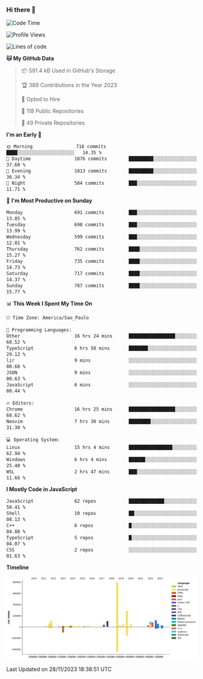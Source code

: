 ### Hi there 👋

<!--START_SECTION:waka-->
![Code Time](http://img.shields.io/badge/Code%20Time-5%2C283%20hrs%2046%20mins-blue)

![Profile Views](http://img.shields.io/badge/Profile%20Views-0-blue)

![Lines of code](https://img.shields.io/badge/From%20Hello%20World%20I%27ve%20Written-2.1%20million%20lines%20of%20code-blue)

**🐱 My GitHub Data** 

> 📦 591.4 kB Used in GitHub's Storage 
 > 
> 🏆 389 Contributions in the Year 2023
 > 
> 💼 Opted to Hire
 > 
> 📜 118 Public Repositories 
 > 
> 🔑 49 Private Repositories 
 > 
**I'm an Early 🐤** 

```text
🌞 Morning                716 commits         ████░░░░░░░░░░░░░░░░░░░░░   14.35 % 
🌆 Daytime                1876 commits        █████████░░░░░░░░░░░░░░░░   37.60 % 
🌃 Evening                1813 commits        █████████░░░░░░░░░░░░░░░░   36.34 % 
🌙 Night                  584 commits         ███░░░░░░░░░░░░░░░░░░░░░░   11.71 % 
```
📅 **I'm Most Productive on Sunday** 

```text
Monday                   691 commits         ███░░░░░░░░░░░░░░░░░░░░░░   13.85 % 
Tuesday                  698 commits         ███░░░░░░░░░░░░░░░░░░░░░░   13.99 % 
Wednesday                599 commits         ███░░░░░░░░░░░░░░░░░░░░░░   12.01 % 
Thursday                 762 commits         ████░░░░░░░░░░░░░░░░░░░░░   15.27 % 
Friday                   735 commits         ████░░░░░░░░░░░░░░░░░░░░░   14.73 % 
Saturday                 717 commits         ████░░░░░░░░░░░░░░░░░░░░░   14.37 % 
Sunday                   787 commits         ████░░░░░░░░░░░░░░░░░░░░░   15.77 % 
```


📊 **This Week I Spent My Time On** 

```text
🕑︎ Time Zone: America/Sao_Paulo

💬 Programming Languages: 
Other                    16 hrs 24 mins      █████████████████░░░░░░░░   68.52 % 
TypeScript               6 hrs 58 mins       ███████░░░░░░░░░░░░░░░░░░   29.12 % 
lir                      9 mins              ░░░░░░░░░░░░░░░░░░░░░░░░░   00.68 % 
JSON                     9 mins              ░░░░░░░░░░░░░░░░░░░░░░░░░   00.63 % 
JavaScript               6 mins              ░░░░░░░░░░░░░░░░░░░░░░░░░   00.44 % 

🔥 Editors: 
Chrome                   16 hrs 25 mins      █████████████████░░░░░░░░   68.62 % 
Neovim                   7 hrs 30 mins       ████████░░░░░░░░░░░░░░░░░   31.38 % 

💻 Operating System: 
Linux                    15 hrs 4 mins       ████████████████░░░░░░░░░   62.94 % 
Windows                  6 hrs 4 mins        ██████░░░░░░░░░░░░░░░░░░░   25.40 % 
WSL                      2 hrs 47 mins       ███░░░░░░░░░░░░░░░░░░░░░░   11.66 % 
```

**I Mostly Code in JavaScript** 

```text
JavaScript               62 repos            █████████████░░░░░░░░░░░░   50.41 % 
Shell                    10 repos            ██░░░░░░░░░░░░░░░░░░░░░░░   08.13 % 
C++                      6 repos             █░░░░░░░░░░░░░░░░░░░░░░░░   04.88 % 
TypeScript               5 repos             █░░░░░░░░░░░░░░░░░░░░░░░░   04.07 % 
CSS                      2 repos             ░░░░░░░░░░░░░░░░░░░░░░░░░   01.63 % 
```



**Timeline**

![Lines of Code chart](https://raw.githubusercontent.com/jampow/jampow/master/assets/bar_graph.png)


 Last Updated on 28/11/2023 18:38:51 UTC
<!--END_SECTION:waka-->
